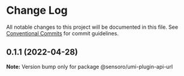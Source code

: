 # Change Log

All notable changes to this project will be documented in this file.
See [Conventional Commits](https://conventionalcommits.org) for commit guidelines.

## 0.1.1 (2022-04-28)

**Note:** Version bump only for package @sensoro/umi-plugin-api-url
